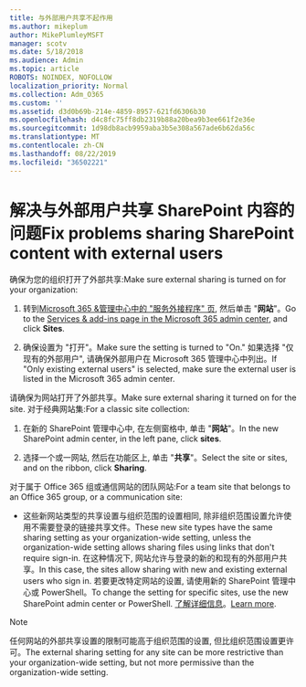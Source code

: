 ```yaml
---
title: 与外部用户共享不起作用
ms.author: mikeplum
author: MikePlumleyMSFT
manager: scotv
ms.date: 5/18/2018
ms.audience: Admin
ms.topic: article
ROBOTS: NOINDEX, NOFOLLOW
localization_priority: Normal
ms.collection: Adm_O365
ms.custom: ''
ms.assetid: d3d0b69b-214e-4859-8957-621fd6306b30
ms.openlocfilehash: d4c8fc75ff8db2319b88a20bea9b3ee661f2e36e
ms.sourcegitcommit: 1d98db8acb9959aba3b5e308a567ade6b62da56c
ms.translationtype: MT
ms.contentlocale: zh-CN
ms.lasthandoff: 08/22/2019
ms.locfileid: "36502221"
---
```

# <a name="fix-problems-sharing-sharepoint-content-with-external-users"></a><span data-ttu-id="bd6ea-102">解决与外部用户共享 SharePoint 内容的问题</span><span class="sxs-lookup"><span data-stu-id="bd6ea-102">Fix problems sharing SharePoint content with external users</span></span>

<span data-ttu-id="bd6ea-103">确保为您的组织打开了外部共享:</span><span class="sxs-lookup"><span data-stu-id="bd6ea-103">Make sure external sharing is turned on for your organization:</span></span>
  
1. <span data-ttu-id="bd6ea-104">转到[Microsoft 365 &amp;管理中心中的 "服务外接程序" 页](https://portal.office.com/adminportal/home#/Settings/ServicesAndAddIns), 然后单击 "**网站**"。</span><span class="sxs-lookup"><span data-stu-id="bd6ea-104">Go to the [Services &amp; add-ins page in the Microsoft 365 admin center](https://portal.office.com/adminportal/home#/Settings/ServicesAndAddIns), and click **Sites**.</span></span>
    
2. <span data-ttu-id="bd6ea-105">确保设置为 "打开"。</span><span class="sxs-lookup"><span data-stu-id="bd6ea-105">Make sure the setting is turned to "On."</span></span> <span data-ttu-id="bd6ea-106">如果选择 "仅现有的外部用户", 请确保外部用户在 Microsoft 365 管理中心中列出。</span><span class="sxs-lookup"><span data-stu-id="bd6ea-106">If "Only existing external users" is selected, make sure the external user is listed in the Microsoft 365 admin center.</span></span>
    
<span data-ttu-id="bd6ea-107">请确保为网站打开了外部共享。</span><span class="sxs-lookup"><span data-stu-id="bd6ea-107">Make sure external sharing it turned on for the site.</span></span> <span data-ttu-id="bd6ea-108">对于经典网站集:</span><span class="sxs-lookup"><span data-stu-id="bd6ea-108">For a classic site collection:</span></span>
  
1. <span data-ttu-id="bd6ea-109">在新的 SharePoint 管理中心中, 在左侧窗格中, 单击 "**网站**"。</span><span class="sxs-lookup"><span data-stu-id="bd6ea-109">In the new SharePoint admin center, in the left pane, click **sites**.</span></span>
    
2. <span data-ttu-id="bd6ea-110">选择一个或一网站, 然后在功能区上, 单击 "**共享**"。</span><span class="sxs-lookup"><span data-stu-id="bd6ea-110">Select the site or sites, and on the ribbon, click **Sharing**.</span></span>
    
<span data-ttu-id="bd6ea-111">对于属于 Office 365 组或通信网站的团队网站:</span><span class="sxs-lookup"><span data-stu-id="bd6ea-111">For a team site that belongs to an Office 365 group, or a communication site:</span></span>
  
- <span data-ttu-id="bd6ea-112">这些新网站类型的共享设置与组织范围的设置相同, 除非组织范围设置允许使用不需要登录的链接共享文件。</span><span class="sxs-lookup"><span data-stu-id="bd6ea-112">These new site types have the same sharing setting as your organization-wide setting, unless the organization-wide setting allows sharing files using links that don't require sign-in.</span></span> <span data-ttu-id="bd6ea-113">在这种情况下, 网站允许与登录的新的和现有的外部用户共享。</span><span class="sxs-lookup"><span data-stu-id="bd6ea-113">In this case, the sites allow sharing with new and existing external users who sign in.</span></span> <span data-ttu-id="bd6ea-114">若要更改特定网站的设置, 请使用新的 SharePoint 管理中心或 PowerShell。</span><span class="sxs-lookup"><span data-stu-id="bd6ea-114">To change the setting for specific sites, use the new SharePoint admin center or PowerShell.</span></span> <span data-ttu-id="bd6ea-115">[了解详细信息](https://go.microsoft.com/fwlink/?linkid=871863)。</span><span class="sxs-lookup"><span data-stu-id="bd6ea-115">[Learn more](https://go.microsoft.com/fwlink/?linkid=871863).</span></span>
    
> [!NOTE]
> <span data-ttu-id="bd6ea-116">任何网站的外部共享设置的限制可能高于组织范围的设置, 但比组织范围设置更许可。</span><span class="sxs-lookup"><span data-stu-id="bd6ea-116">The external sharing setting for any site can be more restrictive than your organization-wide setting, but not more permissive than the organization-wide setting.</span></span> 
  

